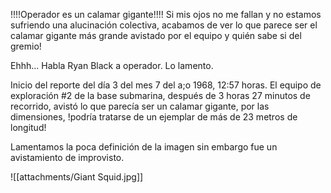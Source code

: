 !!!!Operador es un calamar gigante!!!! Si mis ojos no me fallan y no estamos sufriendo una alucinación colectiva, acabamos de ver lo que parece ser el calamar gigante más grande avistado por el equipo y quién sabe si del gremio!

Ehhh... Habla Ryan Black a operador. Lo lamento.

Inicio del reporte del día 3 del mes 7 del a;o 1968, 12:57 horas. 
El equipo de exploración #2 de la base submarina, después de 3 horas 27 minutos de recorrido, avistó lo que parecía ser un calamar gigante, por las dimensiones, !podría tratarse de un ejemplar de más de 23 metros de longitud! 

Lamentamos la poca definición de la imagen sin embargo fue un avistamiento de improvisto.

![[attachments/Giant Squid.jpg]]



